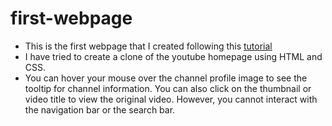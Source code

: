 # first-webpage
- This is the first webpage that I created following  this [tutorial](https://www.youtube.com/watch?v=G3e-cpL7ofc)
- I have tried to create a clone of the youtube homepage using HTML and CSS.
- You can hover your mouse over the channel profile image to see the tooltip for channel information. You can also click on the thumbnail or video title to view the original video. However, you cannot interact with the navigation bar or the search bar.
